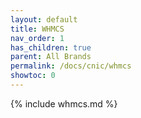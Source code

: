 ```yaml
---
layout: default
title: WHMCS
nav_order: 1
has_children: true
parent: All Brands
permalink: /docs/cnic/whmcs
showtoc: 0
---
```


{% include whmcs.md %}
